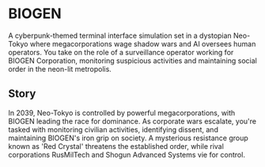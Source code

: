 
# BIOGEN

A cyberpunk-themed terminal interface simulation set in a dystopian Neo-Tokyo where megacorporations wage shadow wars and AI oversees human operators. You take on the role of a surveillance operator working for BIOGEN Corporation, monitoring suspicious activities and maintaining social order in the neon-lit metropolis.

## Story
In 2039, Neo-Tokyo is controlled by powerful megacorporations, with BIOGEN leading the race for dominance. As corporate wars escalate, you're tasked with monitoring civilian activities, identifying dissent, and maintaining BIOGEN's iron grip on society. A mysterious resistance group known as 'Red Crystal' threatens the established order, while rival corporations RusMilTech and Shogun Advanced Systems vie for control.
